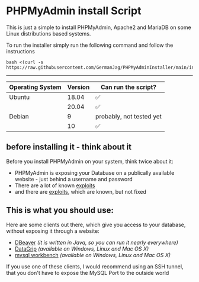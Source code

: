 # PHPMyAdmin install Script

This is just a simple to install PHPMyAdmin, Apache2 and MariaDB on some Linux distributions based systems.

To run the installer simply run the following command and follow the instructions

```
bash <(curl -s https://raw.githubusercontent.com/GermanJag/PHPMyAdminInstaller/main/install.sh)
```

---

| Operating System | Version | Can run the script?
| ---------------- | ------- | ------------------
| Ubuntu           | 18.04   | :white_check_mark: 	        
|                  | 20.04   | :white_check_mark:
| Debian           | 9       | probably, not tested yet		        
|                  | 10      | :white_check_mark:        		  


## before installing it - think about it


Before you install PHPMyAdmin on your system, think twice about it:

  - PHPMyAdmin is exposing your Database on a publically available website - just behind a username and password
  - There are a lot of known [exploits](https://www.cvedetails.com/vulnerability-list/vendor_id-784/Phpmyadmin.html)
  - and there are [exploits](https://snyk.io/vuln/composer:phpmyadmin%2Fphpmyadmin), which are known, but not fixed

## This is what you should use:

 Here are some clients out there, which give you access to your database, without exposing it through a website:

 - [DBeaver](https://dbeaver.io/) _(it is written in Java, so you can run it nearly everywhere)_
 - [DataGrip](https://www.jetbrains.com/datagrip) _(available on Windows, Linux and Mac OS X)_
 - [mysql workbench](https://www.mysql.com/products/workbench/)  _(available on Windows, Linux and Mac OS X)_

 If you use one of these clients, I would recommend using an SSH tunnel, that you don't have to expose the MySQL Port to the outside world
